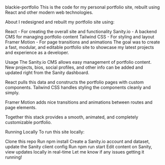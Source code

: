 blackie-portfolio
This is the code for my personal portfolio site, rebuilt using React and other modern web technologies.

About
I redesigned and rebuilt my portfolio site using:

React - For creating the overall site and functionality
Sanity.io - A backend CMS for managing portfolio content
Tailwind CSS - For styling and layout
Framer Motion - For page transitions and animations
The goal was to create a fast, modular, and editable portfolio site to showcase my latest projects and experience as a developer.

Usage
The Sanity.io CMS allows easy management of portfolio content. New projects, bios, social profiles, and other info can be added and updated right from the Sanity dashboard.

React pulls this data and constructs the portfolio pages with custom components. Tailwind CSS handles styling the components cleanly and simply.

Framer Motion adds nice transitions and animations between routes and page elements.

Together this stack provides a smooth, animated, and completely customizable portfolio.

Running Locally
To run this site locally:

Clone this repo
Run npm install
Create a Sanity.io account and dataset, update the Sanity client config
Run npm run start
Edit content on Sanity, view updates locally in real-time
Let me know if any issues getting it running!

